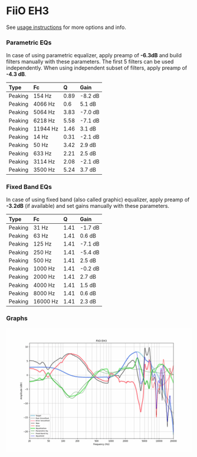 # FiiO EH3
See [usage instructions](https://github.com/jaakkopasanen/AutoEq#usage) for more options and info.

### Parametric EQs
In case of using parametric equalizer, apply preamp of **-6.3dB** and build filters manually
with these parameters. The first 5 filters can be used independently.
When using independent subset of filters, apply preamp of **-4.3 dB**.

| Type    | Fc       |    Q | Gain    |
|:--------|:---------|:-----|:--------|
| Peaking | 154 Hz   | 0.89 | -8.2 dB |
| Peaking | 4066 Hz  | 0.6  | 5.1 dB  |
| Peaking | 5064 Hz  | 3.83 | -7.0 dB |
| Peaking | 6218 Hz  | 5.58 | -7.1 dB |
| Peaking | 11944 Hz | 1.46 | 3.1 dB  |
| Peaking | 14 Hz    | 0.31 | -2.1 dB |
| Peaking | 50 Hz    | 3.42 | 2.9 dB  |
| Peaking | 633 Hz   | 2.21 | 2.5 dB  |
| Peaking | 3114 Hz  | 2.08 | -2.1 dB |
| Peaking | 3500 Hz  | 5.24 | 3.7 dB  |

### Fixed Band EQs
In case of using fixed band (also called graphic) equalizer, apply preamp of **-3.2dB**
(if available) and set gains manually with these parameters.

| Type    | Fc       |    Q | Gain    |
|:--------|:---------|:-----|:--------|
| Peaking | 31 Hz    | 1.41 | -1.7 dB |
| Peaking | 63 Hz    | 1.41 | 0.6 dB  |
| Peaking | 125 Hz   | 1.41 | -7.1 dB |
| Peaking | 250 Hz   | 1.41 | -5.4 dB |
| Peaking | 500 Hz   | 1.41 | 2.5 dB  |
| Peaking | 1000 Hz  | 1.41 | -0.2 dB |
| Peaking | 2000 Hz  | 1.41 | 2.7 dB  |
| Peaking | 4000 Hz  | 1.41 | 1.5 dB  |
| Peaking | 8000 Hz  | 1.41 | 0.6 dB  |
| Peaking | 16000 Hz | 1.41 | 2.3 dB  |

### Graphs
![](./FiiO%20EH3.png)
